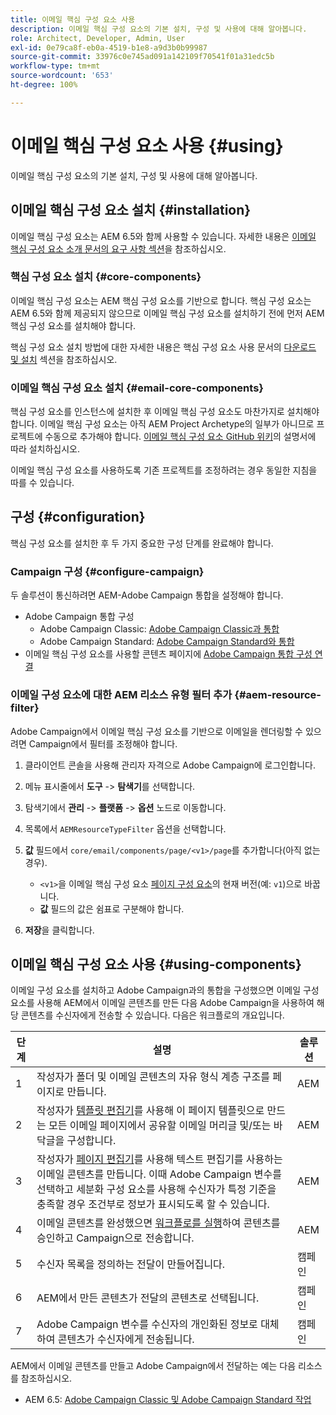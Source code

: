 ```yaml
---
title: 이메일 핵심 구성 요소 사용
description: 이메일 핵심 구성 요소의 기본 설치, 구성 및 사용에 대해 알아봅니다.
role: Architect, Developer, Admin, User
exl-id: 0e79ca8f-eb0a-4519-b1e8-a9d3b0b99987
source-git-commit: 33976c0e745ad091a142109f70541f01a31edc5b
workflow-type: tm+mt
source-wordcount: '653'
ht-degree: 100%

---
```



# 이메일 핵심 구성 요소 사용 {#using}

이메일 핵심 구성 요소의 기본 설치, 구성 및 사용에 대해 알아봅니다.

## 이메일 핵심 구성 요소 설치 {#installation}

이메일 핵심 구성 요소는 AEM 6.5와 함께 사용할 수 있습니다. 자세한 내용은 [이메일 핵심 구성 요소 소개 문서의 요구 사항 섹션](introduction.md#requirements)을 참조하십시오.

### 핵심 구성 요소 설치 {#core-components}

이메일 핵심 구성 요소는 AEM 핵심 구성 요소를 기반으로 합니다. 핵심 구성 요소는 AEM 6.5와 함께 제공되지 않으므로 이메일 핵심 구성 요소를 설치하기 전에 먼저 AEM 핵심 구성 요소를 설치해야 합니다.

핵심 구성 요소 설치 방법에 대한 자세한 내용은 핵심 구성 요소 사용 문서의 [다운로드 및 설치](/help/get-started/using.md#download-and-install) 섹션을 참조하십시오.

### 이메일 핵심 구성 요소 설치 {#email-core-components}

핵심 구성 요소를 인스턴스에 설치한 후 이메일 핵심 구성 요소도 마찬가지로 설치해야 합니다. 이메일 핵심 구성 요소는 아직 AEM Project Archetype의 일부가 아니므로 프로젝트에 수동으로 추가해야 합니다. [이메일 핵심 구성 요소 GitHub 위키](https://github.com/adobe/aem-core-email-components/wiki/Adding-to-Existing-Project)의 설명서에 따라 설치하십시오.

이메일 핵심 구성 요소를 사용하도록 기존 프로젝트를 조정하려는 경우 동일한 지침을 따를 수 있습니다.

## 구성 {#configuration}

핵심 구성 요소를 설치한 후 두 가지 중요한 구성 단계를 완료해야 합니다.

### Campaign 구성 {#configure-campaign}

두 솔루션이 통신하려면 AEM-Adobe Campaign 통합을 설정해야 합니다.

* Adobe Campaign 통합 구성
   * Adobe Campaign Classic: [Adobe Campaign Classic과 통합](https://experienceleague.adobe.com/docs/experience-manager-65/administering/integration/campaignonpremise.html)
   * Adobe Campaign Standard: [Adobe Campaign Standard와 통합](https://experienceleague.adobe.com/docs/experience-manager-65/administering/integration/campaignstandard.html)
* 이메일 핵심 구성 요소를 사용할 콘텐츠 페이지에 [Adobe Campaign 통합 구성 연결](/help/email/components/page.md#cloud-services-tab)

### 이메일 구성 요소에 대한 AEM 리소스 유형 필터 추가 {#aem-resource-filter}

Adobe Campaign에서 이메일 핵심 구성 요소를 기반으로 이메일을 렌더링할 수 있으려면 Campaign에서 필터를 조정해야 합니다.

1. 클라이언트 콘솔을 사용해 관리자 자격으로 Adobe Campaign에 로그인합니다.

1. 메뉴 표시줄에서 **도구** -> **탐색기**&#x200B;를 선택합니다.

1. 탐색기에서 **관리** -> **플랫폼** -> **옵션** 노드로 이동합니다.

1. 목록에서 `AEMResourceTypeFilter` 옵션을 선택합니다.

1. **값** 필드에서 `core/email/components/page/<v1>/page`를 추가합니다(아직 없는 경우).

   * `<v1>`을 이메일 핵심 구성 요소 [페이지 구성 요소](/help/email/components/page.md)의 현재 버전(예: `v1`)으로 바꿉니다.
   * **값** 필드의 값은 쉼표로 구분해야 합니다.

1. **저장**&#x200B;을 클릭합니다.

## 이메일 핵심 구성 요소 사용 {#using-components}

이메일 구성 요소를 설치하고 Adobe Campaign과의 통합을 구성했으면 이메일 구성 요소를 사용해 AEM에서 이메일 콘텐츠를 만든 다음 Adobe Campaign을 사용하여 해당 콘텐츠를 수신자에게 전송할 수 있습니다. 다음은 워크플로의 개요입니다.

| 단계 | 설명 | 솔루션 |
|---|---|---|
| 1 | 작성자가 폴더 및 이메일 콘텐츠의 자유 형식 계층 구조를 페이지로 만듭니다. | AEM |
| 2 | 작성자가 [템플릿 편집기](https://experienceleague.adobe.com/docs/experience-manager-cloud-service/sites/authoring/features/templates.html?lang=ko-KR)를 사용해 이 페이지 템플릿으로 만드는 모든 이메일 페이지에서 공유할 이메일 머리글 및/또는 바닥글을 구성합니다. | AEM |
| 3 | 작성자가 [페이지 편집기](https://experienceleague.adobe.com/docs/experience-manager-cloud-service/content/sites/authoring/fundamentals/editing-content.html)를 사용해 텍스트 편집기를 사용하는 이메일 콘텐츠를 만듭니다. 이때 Adobe Campaign 변수를 선택하고 세분화 구성 요소를 사용해 수신자가 특정 기준을 충족할 경우 조건부로 정보가 표시되도록 할 수 있습니다. | AEM |
| 4 | 이메일 콘텐츠를 완성했으면 [워크플로를 실행](https://experienceleague.adobe.com/docs/experience-manager-cloud-service/content/sites/authoring/workflows/overview.html)하여 콘텐츠를 승인하고 Campaign으로 전송합니다. | AEM |
| 5 | 수신자 목록을 정의하는 전달이 만들어집니다. | 캠페인 |
| 6 | AEM에서 만든 콘텐츠가 전달의 콘텐츠로 선택됩니다. | 캠페인 |
| 7 | Adobe Campaign 변수를 수신자의 개인화된 정보로 대체하여 콘텐츠가 수신자에게 전송됩니다. | 캠페인 |

AEM에서 이메일 콘텐츠를 만들고 Adobe Campaign에서 전달하는 예는 다음 리소스를 참조하십시오.

* AEM 6.5: [Adobe Campaign Classic 및 Adobe Campaign Standard 작업](https://experienceleague.adobe.com/docs/experience-manager-65/authoring/aem-adobe-campaign/campaign.html)
